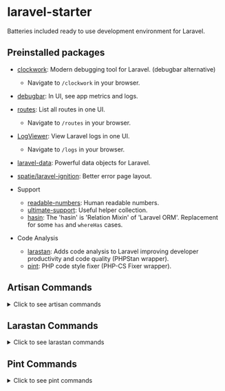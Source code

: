 # laravel-starter

Batteries included ready to use development environment for Laravel.

## Preinstalled packages

- [clockwork](https://github.com/itsgoingd/clockwork): Modern debugging tool for Laravel. (debugbar alternative)
  - Navigate to `/clockwork` in your browser.

- [debugbar](https://github.com/barryvdh/laravel-debugbar): In UI, see app metrics and logs.

- [routes](https://github.com/TheDragonCode/pretty-routes): List all routes in one UI.
  - Navigate to `/routes` in your browser.

- [LogViewer](https://github.com/ARCANEDEV/LogViewer): View Laravel logs in one UI.
  - Navigate to `/logs` in your browser.

- [laravel-data](https://github.com/spatie/laravel-data): Powerful data objects for Laravel.

- [spatie/laravel-ignition](https://github.com/spatie/laravel-ignition): Better error page layout.

- Support
  - [readable-numbers](https://github.com/laravel-ready/readable-numbers): Human readable numbers.
  - [ultimate-support](https://github.com/laravel-ready/ultimate-support): Useful helper collection.
  - [hasin](https://github.com/biiiiiigmonster/hasin): The 'hasin' is 'Relation Mixin' of 'Laravel ORM'. Replacement for some `has` and `whereHas` cases.

- Code Analysis
  - [larastan](https://github.com/nunomaduro/larastan): Adds code analysis to Laravel improving developer productivity and code quality (PHPStan wrapper).
  - [pint](https://github.com/laravel/pint): PHP code style fixer (PHP-CS Fixer wrapper).

## Artisan Commands

<details>
  <summary>Click to see artisan commands</summary>

```bash
# serve app

php artisan serve --port=8000
```

```bash
# quick start

php artisan make:model Folder/ModelName -a
```

```bash
# quick start

php artisan make:model Folder/ModelName -a
```

```bash
# create factory and seeder

php artisan make:factory Folder/ModelNameFactory
php artisan make:seeder Folder/ModelNameSeeder


# then seed the database
php artisan db:seed

# or run see specific seeder
php artisan db:seed --class=Database\Seeders\Folder\SeedTheSeeder
```

```bash
# seed for development
php artisan db:seed --class=DevelopmentSeeder

# seed for production
php artisan db:seed --class=ProductionSeeder
```

```bash
# composer autoload optimization

composer dump-autoload -o
```

</details>


## Larastan Commands

<details>
  <summary>Click to see larastan commands</summary>

To ignore specific lines of code, add the following [comments](https://github.com/nunomaduro/larastan#ignoring-errors) to your code.

```bash
# analyze code

php ./vendor/bin/phpstan analyse --memory-limit=2G --level=9
```
</details>

## Pint Commands

<details>
  <summary>Click to see pint commands</summary>

To ignore specific lines of code, add the following [comments](https://github.com/nunomaduro/larastan#ignoring-errors) to your code.

```bash
# analyze code

php ./vendor/bin/pint -v
```
</details>
